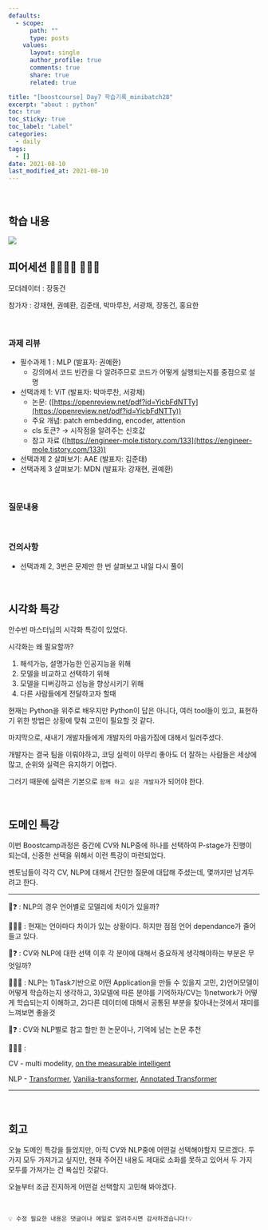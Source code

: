 ```yaml
---
defaults:
  - scope:
      path: ""
      type: posts
    values:
      layout: single
      author_profile: true
      comments: true
      share: true
      related: true

title: "[boostcourse] Day7 학습기록_minibatch28"
excerpt: "about : python"
toc: true
toc_sticky: true
toc_label: "Label"
categories:
  - daily
tags:
  - []
date: 2021-08-10
last_modified_at: 2021-08-10
---
```

<br>

## 학습 내용

<a href="https://hongsusoo.github.io/ai_dlbasic/dl_optimization"><img src="https://img.shields.io/badge/-OPTIM-red"/></a>


## 피어세션 👨‍👨‍👦‍👦 👨‍👨‍👦

모더레이터 : 장동건

참가자 : 강재현, 권예환, 김준태, 박마루찬, 서광채, 장동건, 홍요한

<br>

### 과제 리뷰

- 필수과제 1 : MLP (발표자: 권예환)
    - 강의에서 코드 빈칸을 다 알려주므로 코드가 어떻게 실행되는지를 중점으로 설명
- 선택과제 1: ViT (발표자: 박마루찬, 서광채)
    - 논문: ([https://openreview.net/pdf?id=YicbFdNTTy](https://openreview.net/pdf?id=YicbFdNTTy))
    - 주요 개념: patch embedding, encoder, attention
    - cls 토큰?  → 시작점을 알려주는 신호값
    - 참고 자료 ([https://engineer-mole.tistory.com/133](https://engineer-mole.tistory.com/133))
- 선택과제 2 살펴보기: AAE (발표자: 김준태)
- 선택과제 3 살펴보기: MDN (발표자: 강재현, 권예환)

<br>

### 질문내용

<br>

### 건의사항

- 선택과제 2, 3번은 문제만 한 번 살펴보고 내일 다시 풀이

<br>

## 시각화 특강

안수빈 마스터님의 시각화 특강이 있었다.

시각화는 왜 필요할까?

1. 해석가능, 설명가능한 인공지능을 위해
2. 모델을 비교하고 선택하기 위해
3. 모델을 디버깅하고 성능을 향상시키기 위해
4. 다른 사람들에게 전달하고자 할때 

현재는 Python을 위주로 배우지만 Python이 답은 아니다, 여러 tool들이 있고, 표현하기 위한 방법은 상황에 맞춰 고민이 필요할 것 같다.

마지막으로, 새내기 개발자들에게 개발자의 마음가짐에 대해서 일러주셨다.

개발자는
결국 팀을 이뤄야하고, 코딩 실력이 아무리 좋아도 더 잘하는 사람들은 세상에 많고, 순위와 실력은 유지하기 어렵다.

그러기 때문에 실력은 기본으로 `함께 하고 싶은 개발자`가 되어야 한다.

<br>

## 도메인 특강

이번 Boostcamp과정은 중간에 CV와 NLP중에 하나를 선택하여 P-stage가 진행이 되는데, 신중한 선택을 위해서 이런 특강이 마련되었다. 

멘토님들이 각각 CV, NLP에 대해서 간단한 질문에 대답해 주셨는데, 몇까지만 남겨두려고 한다.

---

👶❓ :  NLP의 경우 언어별로 모델리에 차이가 있을까?

👨‍🎓❕ : 현재는 언아마다 차이가 있는 상황이다. 하지만 점점 언어 dependance가 줄어들고 있다.

👶❓ : CV와 NLP에 대한 선택 이후 각 분야에 대해서 중요하게 생각해야하는 부분은 무엇일까?

👨‍🎓❕ : NLP는 1)Task기반으로 어떤 Application을 만들 수 있을지 고민, 2)언어모델이 어떻게 학습하는지 생각하고, 3)모델에 따른 분야를 기억하자/CV는 1)network가 어떻게 학습되는지 이해하고, 2)다른 데이터에 대해서 공통된 부분을 찾아내는것에서 재미를 느껴보면 좋을것

👶❓ : CV와 NLP별로 참고 할만 한 논문이나, 기억에 남는 논문 추천

👨‍🎓❕ : 

CV - multi modelity,
[on the measurable intelligent](https://www.youtube.com/results?search_query=on+the+measure+of+intelligence)

NLP - [Transformer](https://arxiv.org/abs/1706.03762), [Vanilia-transformer]([https://github.com/KimDaeUng/PLM-Implementation/tree/main/01_Vanilla-Transformer](https://github.com/KimDaeUng/PLM-Implementation/tree/main/01_Vanilla-Transformer)), [Annotated Transformer](http://nlp.seas.harvard.edu/2018/04/03/attention.html)

---

<br>

## 회고

오늘 도메인 특강을 들었지만, 아직 CV와 NLP중에 어떤걸 선택해야할지 모르겠다. 두 가지 모두 가져가고 싶지만, 현재 주어진 내용도 제대로 소화를 못하고 있어서 두 가지 모두를 가져가는 건 욕심인 것같다. 

오늘부터 조금 진지하게 어떤걸 선택할지 고민해 봐야겠다. 

<br>

```
💡 수정 필요한 내용은 댓글이나 메일로 알려주시면 감사하겠습니다!💡 
```
